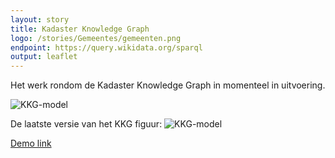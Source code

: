 ```yaml
---
layout: story
title: Kadaster Knowledge Graph
logo: /stories/Gemeentes/gemeenten.png
endpoint: https://query.wikidata.org/sparql
output: leaflet
---
```


Het werk rondom de Kadaster Knowledge Graph in momenteel in
uitvoering.

![KKG-model](https://github.com/PDOK/data.labs.pdok.nl/raw/master/stories/Gemeentes/gemeenten.png)

De laatste versie van het KKG figuur: 
![KKG-model](https://github.com/PDOK/grid-labs/blob/master/KKG-model/kkg-publiek.png)

[Demo link](http://linkeddata.ordina.nl/demo-oid/query/local/graph?subject=http%3A%2F%2Fbgtld-test.geostandaarden.nl%2Fwoz%2Fid%2Fobject%2F054619157857)


